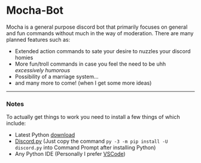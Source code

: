 # Mocha-Bot
Mocha is a general purpose discord bot that primarily focuses on general and fun commands without much in the way of moderation. There are many planned features such as:
* Extended action commands to sate your desire to nuzzles your discord homies
* More fun/troll commands in case you feel the need to be uhh *excessively humorous*
* Possibility of a marriage system...
* and many more to come! (when I get some more ideas)

************

### Notes
To actually get things to work you need to install a few things of which include:
* Latest Python [download ](https://www.python.org/downloads/ "Python downloads page") 
* [Discord.py](https://discordpy.readthedocs.io/en/latest/ "Discord API documentation") (Just copy the command ``py -3 -m pip install -U discord.py`` into Command Prompt after installing Python)
* Any Python IDE (Personally I prefer [VSCode](https://code.visualstudio.com/download/ "VSCode download page"))
